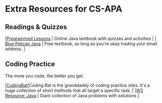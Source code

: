 # Extra Resources for CS-APA

## Readings & Quizzes

|[Programmed Lessons](https://programmedlessons.org/Java9/index.html) | Online Java textbook with quizzes and activities |
| [Blue Pelican Java](http://www.bluepelicanjava.com/userLogin_dwnLd.asp) | Free textbook, as long as you're okay trading your email address. |

## Coding Practice

The more you code, the better you get. 

|[CodingBat](https://codingbat.com/java)|Coding Bat is the granddaddy of coding practice sites. It's a huge collection of short methods that all target a specific task. |
|[W3 Resource: Java](https://www.w3resource.com/java-exercises/) | Giant collection of Java problems with solutions |
